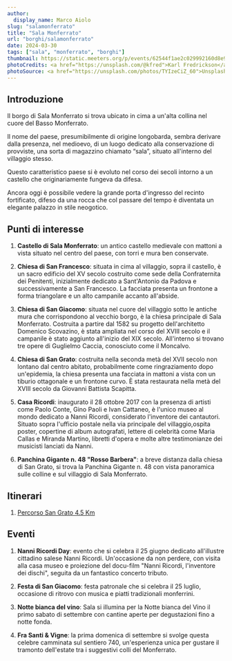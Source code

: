 ```yaml
---
author:
  display_name: Marco Aiolo
slug: "salamonferrato"
title: "Sala Monferrato"
url: "borghi/salamonferrato"
date: 2024-03-30
tags: ["sala", "monferrato", "borghi"]
thumbnail: https://static.meeters.org/p/events/62544f1ae2c029992160d8e9/dc2ede5d-6341-4828-bf94-dcd3fab1fa05.jpg
photoCredits: <a href="https://unsplash.com/@kfred">Karl Fredrickson</a>
photoSource: <a href="https://unsplash.com/photos/TYIzeCiZ_60">Unsplash</a>
---
```


## Introduzione

Il borgo di Sala Monferrato si trova ubicato in cima a un'alta collina nel cuore del Basso Monferrato.

Il nome del paese, presumibilmente di origine longobarda, sembra derivare dalla presenza, nel medioevo, di un luogo dedicato alla conservazione di provviste, una sorta di magazzino chiamato “sala”, situato all'interno del villaggio stesso.

Questo caratteristico paese si è evoluto nel corso dei secoli intorno a un castello che originariamente fungeva da difesa.

Ancora oggi è possibile vedere la grande porta d'ingresso del recinto fortificato, difeso da una rocca che col passare del tempo è diventata un elegante palazzo in stile neogotico.

## Punti di interesse

1. **Castello di Sala Monferrato**: un antico castello medievale con mattoni a vista situato nel centro del paese, con torri e mura ben conservate.

2. **Chiesa di San Francesco**: situata in cima al villaggio, sopra il castello, è un sacro edificio del XV secolo costruito come sede della Confraternita dei Penitenti, inizialmente dedicato a Sant'Antonio da Padova e successivamente a San Francesco. La facciata presenta un frontone a forma triangolare e un alto campanile accanto all'abside.

3. **Chiesa di San Giacomo**: situata nel cuore del villaggio sotto le antiche mura che corrispondono al vecchio borgo, è la chiesa principale di Sala Monferrato. Costruita a partire dal 1582 su progetto dell'architetto Domenico Scovazino, è stata ampliata nel corso del XVIII secolo e il campanile è stato aggiunto all'inizio del XIX secolo. All'interno si trovano tre opere di Guglielmo Caccia, conosciuto come il Moncalvo.

4. **Chiesa di San Grato**: costruita nella seconda metà del XVII secolo non lontano dal centro abitato, probabilmente come ringraziamento dopo un'epidemia, la chiesa presenta una facciata in mattoni a vista con un tiburio ottagonale e un frontone curvo. È stata restaurata nella metà del XVIII secolo da Giovanni Battista Scapitta. 

5. **Casa Ricordi**: inaugurato il 28 ottobre 2017 con la presenza di artisti come Paolo Conte, Gino Paoli e Ivan Cattaneo, è l'unico museo al mondo dedicato a Nanni Ricordi, considerato l'inventore dei cantautori. Situato sopra l'ufficio postale nella via principale del villaggio,ospita poster, copertine di album autografati, lettere di celebrità come Maria Callas e Miranda Martino, libretti d'opera e molte altre testimonianze dei musicisti lanciati da Nanni.

6. **Panchina Gigante n. 48 "Rosso Barbera"**: a breve distanza dalla chiesa di San Grato, si trova la Panchina Gigante n. 48 con vista panoramica sulle colline e sul villaggio di Sala Monferrato.

## Itinerari

1. [Percorso San Grato 4.5 Km](https://monfit.netlify.app/it/blog/salamonferrato-percorso_sangrato/)

## Eventi

1. **Nanni Ricordi Day**: evento che si celebra il 25 giugno dedicato all'illustre cittadino salese Nanni Ricordi. Un'occasione da non perdere, con visita alla casa museo e proiezione del docu-film "Nanni Ricordi, l'inventore dei dischi", seguita da un fantastico concerto tributo.

2. **Festa di San Giacomo**: festa patronale che si celebra il 25 luglio, occasione di ritrovo con musica e piatti tradizionali monferrini.

3. **Notte bianca del vino**: Sala si illumina per la Notte bianca del Vino il primo sabato di settembre con cantine aperte per degustazioni fino a notte fonda.

4. **Fra Santi & Vigne**: la prima domenica di settembre si svolge questa celebre camminata sul sentiero 740, un'esperienza unica per gustare il tramonto dell'estate tra i suggestivi colli del Monferrato.


